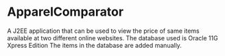 # ApparelComparator
A J2EE application that can be used to view  the price of same items available at two different online websites. The database used is Oracle 11G Xpress Edition The items in the database are added manually. 
